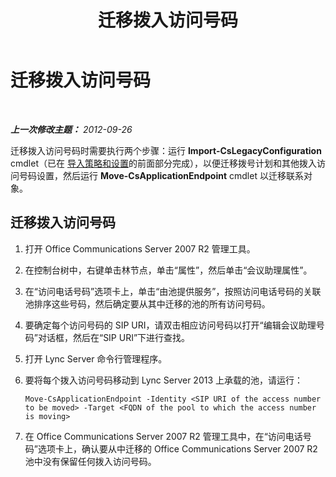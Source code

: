﻿---
title: 迁移拨入访问号码
TOCTitle: 迁移拨入访问号码
ms:assetid: 568a94b7-a697-4ab2-9008-dc9ecc1c87c8
ms:mtpsurl: https://technet.microsoft.com/zh-cn/library/JJ204898(v=OCS.15)
ms:contentKeyID: 49312893
ms.date: 05/19/2016
mtps_version: v=OCS.15
ms.translationtype: HT
---

# 迁移拨入访问号码

 

_**上一次修改主题：** 2012-09-26_

迁移拨入访问号码时需要执行两个步骤：运行 **Import-CsLegacyConfiguration** cmdlet（已在 [导入策略和设置](import-policies-and-settings.md)的前面部分完成），以便迁移拨号计划和其他拨入访问号码设置，然后运行 **Move-CsApplicationEndpoint** cmdlet 以迁移联系对象。

## 迁移拨入访问号码

1.  打开 Office Communications Server 2007 R2 管理工具。

2.  在控制台树中，右键单击林节点，单击“属性”，然后单击“会议助理属性”。

3.  在“访问电话号码”选项卡上，单击“由池提供服务”，按照访问电话号码的关联池排序这些号码，然后确定要从其中迁移的池的所有访问号码。

4.  要确定每个访问号码的 SIP URI，请双击相应访问号码以打开“编辑会议助理号码”对话框，然后在“SIP URI”下进行查找。

5.  打开 Lync Server 命令行管理程序。

6.  要将每个拨入访问号码移动到 Lync Server 2013 上承载的池，请运行：
    
        Move-CsApplicationEndpoint -Identity <SIP URI of the access number to be moved> -Target <FQDN of the pool to which the access number is moving>

7.  在 Office Communications Server 2007 R2 管理工具中，在“访问电话号码”选项卡上，确认要从中迁移的 Office Communications Server 2007 R2 池中没有保留任何拨入访问号码。

